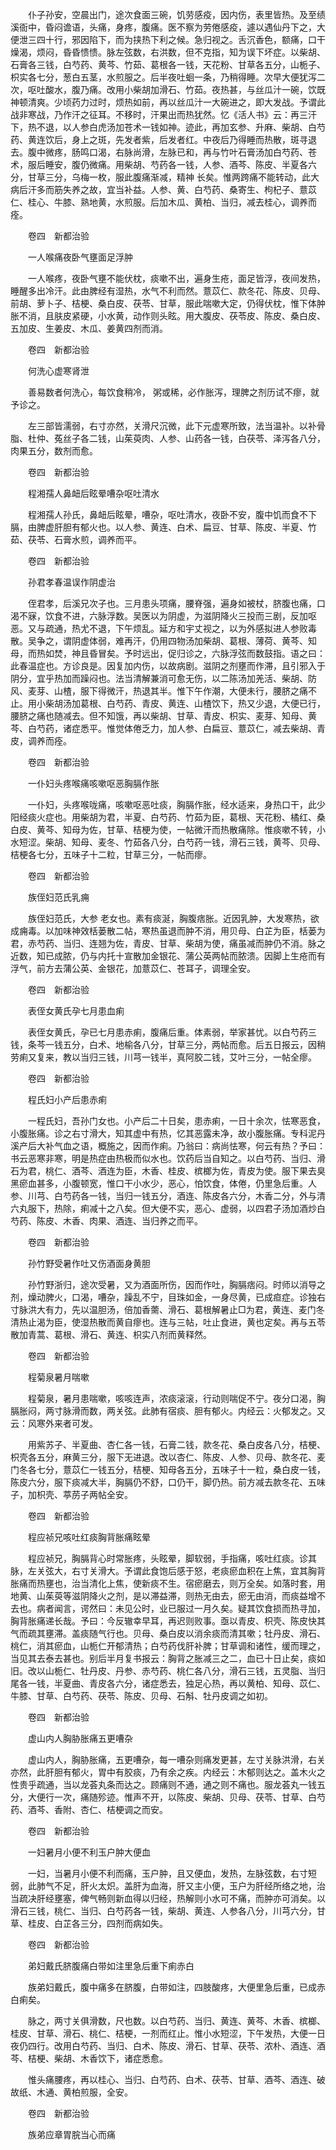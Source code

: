<!-- { "loadSidebar": true } -->
　　仆子孙安，空晨出门，途次食面三碗，饥劳感疫，因内伤，表里皆热。及至绩溪衙中，昏闷谵语，头痛，身疼，腹痛。医不察为劳倦感疫，遽以遇仙丹下之，大便泄三四十行，邪因陷下，而为挟热下利之候。急归视之。舌沉香色，额痛，口干燥渴，烦闷，昏昏愦愦。脉左弦数，右洪数，但不克指，知为误下坏症。以柴胡、石膏各三钱，白芍药、黄芩、竹茹、葛根各一钱，天花粉、甘草各五分，山栀子、枳实各七分，葱白五茎，水煎服之。后半夜吐蛔一条，乃稍得睡。次早大便犹泻二次，呕吐酸水，腹乃痛。改用小柴胡加滑石、竹茹。夜热甚，与丝瓜汁一碗，饮既神顿清爽。少顷药力过时，烦热如前，再以丝瓜汁一大碗进之，即大发战。予谓此战非寒战，乃作汗之征耳。不移时，汗果出而热犹然。忆《活人书》云：再三汗下，热不退，以人参白虎汤加苍术一钱如神。迹此，再加玄参、升麻、柴胡、白芍药、黄连饮后，身上之斑，先发者紫，后发者红。中夜后乃得睡而热散，斑寻退去。腹中微疼，肠鸣口渴，右脉尚滑，左脉已和，再与竹叶石膏汤加白芍药、苍术，服后睡安，腹仍微痛。用柴胡、芍药各一钱，人参、酒芩、陈皮、半夏各六分，甘草三分，乌梅一枚，服此腹痛渐减，精神 长矣。惟两跨痛不能转动，此大病后汗多而筋失养之故，宜当补益。人参、黄、白芍药、桑寄生、枸杞子、薏苡仁、桂心、牛膝、熟地黄，水煎服。后加木瓜、黄柏、当归，减去桂心，调养而痊。

　　卷四　新都治验

　　一人喉痛夜卧气壅面足浮肿

　　一人喉疼，夜卧气壅不能伏枕，痰嗽不出，遍身生疮，面足皆浮，夜间发热，睡醒多出冷汗。此由脾经有湿热，水气不利而然。薏苡仁、款冬花、陈皮、贝母、前胡、萝卜子、桔梗、桑白皮、茯苓、甘草，服此喘嗽大定，仍得伏枕，惟下体肿胀不消，且肤皮紧硬，小水黄，动作则头眩。用大腹皮、茯苓皮、陈皮、桑白皮、五加皮、生姜皮、木瓜、姜黄四剂而消。

　　卷四　新都治验

　　何洗心虚寒肾泄

　　善易数者何洗心，每饮食稍冷， 粥或稀，必作胀泻，理脾之剂历试不瘳，就予诊之。

　　左三部皆濡弱，右寸亦然，关滑尺沉微，此下元虚寒所致，法当温补。以补骨脂、杜仲、菟丝子各二钱，山茱萸肉、人参、山药各一钱，白茯苓、泽泻各八分，肉果五分，数剂而愈。

　　卷四　新都治验

　　程湘孺人鼻衄后眩晕嘈杂呕吐清水

　　程湘孺人孙氏，鼻衄后眩晕，嘈杂，呕吐清水，夜卧不安，腹中饥而食不下膈，由脾虚肝胆有郁火也。以人参、黄连、白术、扁豆、甘草、陈皮、半夏、竹茹、茯苓、石膏水煎，调养而平。

　　卷四　新都治验

　　孙君孝春温误作阴虚治

　　侄君孝，后溪兄次子也。三月患头项痛，腰脊强，遍身如被杖，脐腹也痛，口渴不寐，饮食不进，六脉浮数。吴医以为阴虚，为滋阴降火三投而三剧，反加呕恶。又与疏通，热尤不退，下午烦乱。延方和宇丈视之，以为外感拟进人参败毒散。吴争之，谓阴虚体弱，难再汗，仍用四物汤加柴胡、葛根、薄荷、黄芩、知母，而热如焚，神且昏冒矣。予时远出，促归诊之，六脉浮弦而数鼓指。语之曰：此春温症也。方诊良是。因复加内伤，以故病剧。滋阴之剂壅而作滞，且引邪入于阴分，宜乎热加而躁闷也。法当清解兼消可愈无伤，以二陈汤加羌活、柴胡、防风、麦芽、山楂，服下得微汗，热退其半。惟下午作潮，大便未行，腰脐之痛不止。用小柴胡汤加葛根、白芍药、青皮、黄连、山楂饮下，热又少退，大便已行，腰脐之痛也随减去。但不知饿，再以柴胡、甘草、青皮、枳实、麦芽、知母、黄芩、白芍药，诸症悉平。惟觉体倦乏力，加人参、白扁豆、薏苡仁，减去柴胡、青皮，调养而痊。

　　卷四　新都治验

　　一仆妇头疼喉痛咳嗽呕恶胸膈作胀

　　一仆妇，头疼喉咙痛，咳嗽呕恶吐痰，胸膈作胀，经水适来，身热口干，此少阳经痰火症也。用柴胡为君，半夏、白芍药、竹茹为臣，葛根、天花粉、橘红、桑白皮、黄芩、知母为佐，甘草、桔梗为使，一帖微汗而热散痛除。惟痰嗽不转，小水短涩。柴胡、知母、麦冬、竹茹各八分，白芍药一钱，滑石三钱，黄芩、贝母、桔梗各七分，五味子十二粒，甘草三分，一帖而瘳。

　　卷四　新都治验

　　族侄妇范氏乳痈

　　族侄妇范氏，大参 老女也。素有痰涎，胸腹痞胀。近因乳肿，大发寒热，欲成痈毒。以加味神效栝蒌散二帖，寒热虽退而肿不消，用贝母、白芷为臣，栝蒌为君，赤芍药、当归、连翘为佐，青皮、甘草、柴胡为使，痛虽减而肿仍不消。脉之近数，知已成脓，仍与内托十宣散加金银花、蒲公英两帖而脓溃。因脚上生疮而有浮气，前方去蒲公英、金银花，加薏苡仁、苍耳子，调理全安。

　　卷四　新都治验

　　表侄女黄氏孕七月患血痢

　　表侄女黄氏，孕已七月患赤痢，腹痛后重。体素弱，举家甚忧。以白芍药三钱，条芩一钱五分，白术、地榆各八分，甘草三分，两帖而愈。后五日报云，因稍劳痢又复来，教以当归三钱，川芎一钱半，真阿胶二钱，艾叶三分，一帖全瘳。

　　卷四　新都治验

　　程氏妇小产后患赤痢

　　一程氏妇，吾孙门女也。小产后二十日矣，患赤痢，一日十余次，怯寒恶食，小腹胀痛。诊之右寸滑大，知其虚中有热，忆其恶露未净，故小腹胀痛。专科泥丹溪产后大补气血之语，概施之，因而作痢。乃翁曰：病尚怯寒，何云有热？予曰：书云恶寒非寒，明是热症由热极而似水也。饮药后当自知之。以白芍药、当归、滑石为君，桃仁、酒芩、酒连为臣，木香、桂皮、槟榔为佐，青皮为使。服下果去臭黑瘀血甚多，小腹顿宽，惟口干小水少，恶心，怕饮食，体倦，仍里急后重。人参、川芎、白芍药各一钱，当归一钱五分，酒连、陈皮各六分，木香二分，外与清六丸服下，热除，痢减十之八矣。但大便不实，恶心、虚弱，以四君子汤加酒炒白芍药、陈皮、木香、肉果、酒连、当归养之而平。

　　卷四　新都治验

　　孙竹野受暑作吐又伤酒面身黄胆

　　孙竹野浙归，途次受暑，又为酒面所伤，因而作吐，胸膈痞闷。时师以消导之剂，燥动脾火，口渴，嘈杂，躁乱不宁，目珠如金，一身尽黄，已成疸症。诊独右寸脉洪大有力，先以温胆汤，倍加香薷、滑石、葛根解暑止□为君，黄连、麦门冬清热止渴为臣，使湿热散而黄自瘳也。连与三帖，吐止食进，黄也定矣。再与五苓散加青蒿、葛根、滑石、黄连、枳实八剂而黄释然。

　　卷四　新都治验

　　程菊泉暑月喘嗽

　　程菊泉，暑月患喘嗽，咳咳连声，浓痰滚滚，行动则喘促不宁。夜分口渴，胸膈胀闷，两寸脉滑而数，两关弦。此肺有宿痰、胆有郁火。内经云：火郁发之。又云：风寒外来者可发。

　　用紫苏子、半夏曲、杏仁各一钱，石膏二钱，款冬花、桑白皮各八分，桔梗、枳壳各五分，麻黄三分，服下无进退。改以杏仁、陈皮、人参、贝母、款冬花、麦门冬各七分，薏苡仁一钱五分，桔梗、知母各五分，五味子十一粒，桑白皮一钱，陈皮六分，服下痰减大半，胸膈仍不舒，口仍干，脚仍热。前方减去款冬花、五味子，加枳壳、葶苈子两帖全安。

　　卷四　新都治验

　　程应祯兄咳吐红痰胸背胀痛眩晕

　　程应祯兄，胸膈背心时常胀疼，头眩晕，脚软弱，手指痛，咳吐红痰。诊其脉，左关弦大，右寸关滑大。予谓此食饱后感于怒，老痰瘀血积在上焦，宜其胸背胀痛而热壅也，治当清化上焦，使新痰不生。宿瘀磨去，则万全矣。如落时套，用地黄、山茱萸等滋阴降火之剂，是以滞益滞，则热无由去，瘀无由消，而痰益增不去也。病者闻言，谔然曰：未见公时，业已服过一月久矣。疑其饮食损而热寻加，胸背胀痛递长哉。予曰：今反辙幸早耳，再迟则败事。亟以青皮、枳壳、陈皮快其气而疏其壅滞。盖痰随气行也。贝母、桑白皮以消余痰而清其嗽；牡丹皮、滑石、桃仁，消其瘀血，山栀仁开郁清热；白芍药伐肝补脾；甘草调和诸性，缓而理之，当见其去泰去甚也。别后半月复书报云：胸背之胀减三之二，血已十日止矣，痰如旧。改以山栀仁、牡丹皮、丹参、赤芍药、桃仁各八分，滑石三钱，五灵脂、当归尾各一钱，半夏曲、青皮各六分，诸症悉去，独足心热，再以黄柏、知母、苡仁、牛膝、甘草、白芍药、茯苓、陈皮、贝母、石斛、牡丹皮调之如初。

　　卷四　新都治验

　　虚山内人胸胁胀痛五更嘈杂

　　虚山内人，胸胁胀痛，五更嘈杂，每一嘈杂则痛发更甚，左寸关脉洪滑，右关亦然，此肝胆有郁火，胃中有胶痰，乃有余之疾。内经云：木郁则达之。盖木火之性贵乎疏通，当以龙荟丸条而达之。顾痛则不通，通之则不痛也。服龙荟丸一钱五分，大便行一次，痛随殄迹。惟声不开，以陈皮、柴胡、贝母、茯苓、甘草、白芍药、酒芩、香附、杏仁、桔梗调之而安。

　　卷四　新都治验

　　一妇暑月小便不利玉户肿大便血

　　一妇，当暑月小便不利而痛，玉户肿，且又便血，发热，左脉弦数，右寸短弱，此肺气不足，肝火太炽。盖肝为血海，肝又主小便，玉户为肝经所络之地，治当疏决肝经壅塞，俾气畅则新血得以归经，热解则小水可不痛，而肿亦可消矣。以滑石三钱，桃仁、当归、白芍药各一钱，柴胡、黄连、人参各八分，川芎六分，甘草、桂皮、白芷各三分，四剂而病如失。

　　卷四　新都治验

　　弟妇戴氏脐腹痛白带如注里急后重下痢赤白

　　族弟妇戴氏，腹中痛多在脐腹，白带如注，四肢酸疼，大便里急后重，已成赤白痢矣。

　　脉之，两寸关俱滑数，尺也数。以白芍药、当归、黄连、黄芩、木香、槟榔、桂皮、甘草、滑石、桃仁、桔梗，一剂而红止。惟小水短涩，下午发热，大便一日夜仍四行。改用白芍药、当归、白术、陈皮、滑石、甘草、茯苓、浓朴、酒连、酒芩、桔梗、柴胡、木香饮下，诸症悉愈。

　　惟头痛腰疼，再以桂心、当归、白芍药、白术、茯苓、甘草、酒芩、酒连、破故纸、木通、黄柏煎服，全安。

　　卷四　新都治验

　　族弟应章胃脘当心而痛

